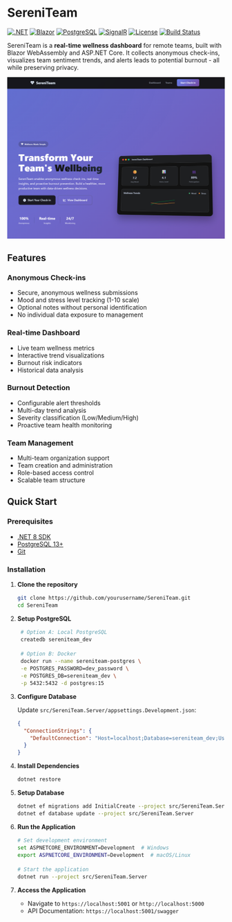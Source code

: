 # SereniTeam

[![.NET](https://img.shields.io/badge/.NET-8.0-512BD4?style=flat-square&logo=dotnet)](https://dotnet.microsoft.com/)
[![Blazor](https://img.shields.io/badge/Blazor-WebAssembly-512BD4?style=flat-square&logo=blazor)](https://blazor.net/)
[![PostgreSQL](https://img.shields.io/badge/PostgreSQL-13+-336791?style=flat-square&logo=postgresql&logoColor=white)](https://postgresql.org/)
[![SignalR](https://img.shields.io/badge/SignalR-Real--time-FF6B6B?style=flat-square)](https://docs.microsoft.com/en-us/aspnet/signalr/)
[![License](https://img.shields.io/badge/License-Apache_2.0-blue.svg)](https://opensource.org/licenses/Apache-2.0)
[![Build Status](https://img.shields.io/badge/Build-Passing-brightgreen?style=flat-square)](https://github.com/quintyn/SereniTeam)

SereniTeam is a **real-time wellness dashboard** for remote teams, built with Blazor WebAssembly and ASP.NET Core. It collects anonymous check-ins, visualizes team sentiment trends, and alerts leads to potential burnout - all while preserving privacy.

![SereniTeam Dashboard](images/landing.png)

## Features

### Anonymous Check-ins
- Secure, anonymous wellness submissions
- Mood and stress level tracking (1-10 scale)
- Optional notes without personal identification
- No individual data exposure to management

### Real-time Dashboard
- Live team wellness metrics
- Interactive trend visualizations
- Burnout risk indicators
- Historical data analysis

### Burnout Detection
- Configurable alert thresholds
- Multi-day trend analysis
- Severity classification (Low/Medium/High)
- Proactive team health monitoring

### Team Management
- Multi-team organization support
- Team creation and administration
- Role-based access control
- Scalable team structure

## Quick Start

### Prerequisites

- [.NET 8 SDK](https://dotnet.microsoft.com/download/dotnet/8.0)
- [PostgreSQL 13+](https://www.postgresql.org/download/)
- [Git](https://git-scm.com/)

### Installation

1. **Clone the repository**
   ```bash
   git clone https://github.com/yourusername/SereniTeam.git
   cd SereniTeam
   ```

2. **Setup PostgreSQL**
   ```bash
    # Option A: Local PostgreSQL
    createdb sereniteam_dev
  
    # Option B: Docker
    docker run --name sereniteam-postgres \
    -e POSTGRES_PASSWORD=dev_password \
    -e POSTGRES_DB=sereniteam_dev \
    -p 5432:5432 -d postgres:15
    ```
3. **Configure Database**
    
   Update `src/SereniTeam.Server/appsettings.Development.json`:
   ```json
   {
     "ConnectionStrings": {
       "DefaultConnection": "Host=localhost;Database=sereniteam_dev;Username=postgres;Password=dev_password"
     }
   }
    ```

5. **Install Dependencies**
   ```bash
   dotnet restore
   ```

6. **Setup Database**
   ```bash
   dotnet ef migrations add InitialCreate --project src/SereniTeam.Server
   dotnet ef database update --project src/SereniTeam.Server
   ```

7. **Run the Application**
   ```bash
   # Set development environment
   set ASPNETCORE_ENVIRONMENT=Development  # Windows
   export ASPNETCORE_ENVIRONMENT=Development  # macOS/Linux
   
   # Start the application
   dotnet run --project src/SereniTeam.Server
   ```

8. **Access the Application**
   
   - Navigate to `https://localhost:5001` or `http://localhost:5000`
   - API Documentation: `https://localhost:5001/swagger`

